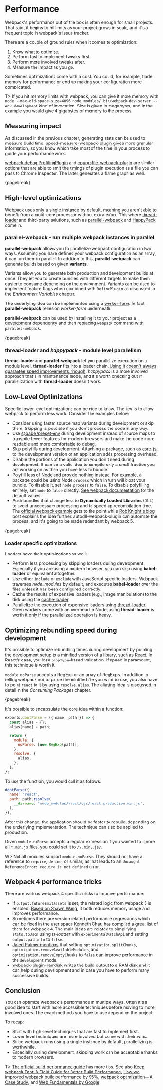# Performance

Webpack's performance out of the box is often enough for small projects. That said, it begins to hit limits as your project grows in scale, and it's a frequent topic in webpack's issue tracker.

There are a couple of ground rules when it comes to optimization:

1. Know what to optimize.
2. Perform fast to implement tweaks first.
3. Perform more involved tweaks after.
4. Measure the impact as you go.

Sometimes optimizations come with a cost. You could, for example, trade memory for performance or end up making your configuration more complicated.

T> If you hit memory limits with webpack, you can give it more memory with `node --max-old-space-size=4096 node_modules/.bin/webpack-dev-server --env development` kind of invocation. Size is given in megabytes, and in the example you would give 4 gigabytes of memory to the process.

## Measuring impact

As discussed in the previous chapter, generating stats can be used to measure build time. [speed-measure-webpack-plugin](https://www.npmjs.com/package/speed-measure-webpack-plugin) gives more granular information, so you know which take most of the time in your process to guide your performance work.

[webpack.debug.ProfilingPlugin](https://webpack.js.org/plugins/profiling-plugin/) and [cpuprofile-webpack-plugin](https://github.com/jantimon/cpuprofile-webpack-plugin) are similar options that are able to emit the timings of plugin execution as a file you can pass to Chrome Inspector. The latter generates a flame graph as well.

{pagebreak}

## High-level optimizations

Webpack uses only a single instance by default, meaning you aren't able to benefit from a multi-core processor without extra effort. This where [thread-loader](https://www.npmjs.com/package/thread-loader) and third-party solutions, such as [parallel-webpack](https://www.npmjs.com/package/parallel-webpack) and [HappyPack](https://www.npmjs.com/package/happypack) come in.

### **parallel-webpack** - run multiple webpack instances in parallel

**parallel-webpack** allows you to parallelize webpack configuration in two ways. Assuming you have defined your webpack configuration as an array, it can run them in parallel. In addition to this, **parallel-webpack** can generate builds based on given **variants**.

Variants allow you to generate both production and development builds at once. They let you to create bundles with different targets to make them easier to consume depending on the environment. Variants can be used to implement feature flags when combined with `DefinePlugin` as discussed in the _Environment Variables_ chapter.

The underlying idea can be implemented using a [worker-farm](https://www.npmjs.com/package/worker-farm). In fact, **parallel-webpack** relies on _worker-farm_ underneath.

**parallel-webpack** can be used by installing it to your project as a development dependency and then replacing `webpack` command with `parallel-webpack`.

{pagebreak}

### **thread-loader** and _happypack_ - module level parallelism

**thread-loader** and **parallel-webpack** let you parallelize execution on a module level. **thread-loader** fits into a loader chain. [Using it doesn't always guarantee speed improvements, though](https://blog.johnnyreilly.com/2018/12/you-might-not-need-thread-loader.html). _happypack_ is a more involved approach that's in maintenance mode, and it's worth checking out if parallelization with **thread-loader** doesn't work.

## Low-Level Optimizations

Specific lower-level optimizations can be nice to know. The key is to allow webpack to perform less work. Consider the examples below:

- Consider using faster source map variants during development or skip them. Skipping is possible if you don't process the code in any way.
- Use [@babel/preset-env](https://www.npmjs.com/package/@babel/preset-env) during development instead of source maps to transpile fewer features for modern browsers and make the code more readable and more comfortable to debug.
- Skip polyfills during development. Attaching a package, such as [core-js](https://www.npmjs.com/package/core-js), to the development version of an application adds processing overhead.
- Disable the portions of the application you don't need during development. It can be a valid idea to compile only a small fraction you are working on as then you have less to bundle.
- Polyfill less of Node and provide nothing instead. For example, a package could be using Node `process` which in turn will bloat your bundle. To disable it, set `node.process` to `false`. To disable polyfilling entirely, set `node` to `false` directly. [See webpack documentation](https://webpack.js.org/configuration/node/) for the default values.
- Push bundles that change less to **Dynamically Loaded Libraries** (DLL) to avoid unnecessary processing and to speed up recompilation time. The [official webpack example](https://github.com/webpack/webpack/tree/master/examples/dll-user) gets to the point while [Rob Knight's blog post](https://robertknight.me.uk/posts/webpack-dll-plugins/) explains the idea further. [autodll-webpack-plugin](https://www.npmjs.com/package/autodll-webpack-plugin) can automate the process, and it's going to be made redundant by webpack 5.

{pagebreak}

### Loader specific optimizations

Loaders have their optimizations as well:

- Perform less processing by skipping loaders during development. Especially if you are using a modern browser, you can skip using **babel-loader** or equivalent altogether.
- Use either `include` or `exclude` with JavaScript specific loaders. Webpack traverses _node_modules_ by default, and executes **babel-loader** over the files unless it has been configured correctly.
- Cache the results of expensive loaders (e.g., image manipulation) to the disk using the [cache-loader](https://www.npmjs.com/package/cache-loader).
- Parallelize the execution of expensive loaders using [thread-loader](https://www.npmjs.com/package/thread-loader). Given workers come with an overhead in Node, using **thread-loader** is worth it only if the parallelized operation is heavy.

## Optimizing rebundling speed during development

It's possible to optimize rebundling times during development by pointing the development setup to a minified version of a library, such as React. In React's case, you lose `propType`-based validation. If speed is paramount, this technique is worth it.

`module.noParse` accepts a RegExp or an array of RegExps. In addition to telling webpack not to parse the minified file you want to use, you also have to point `react` to it by using `resolve.alias`. The aliasing idea is discussed in detail in the _Consuming Packages_ chapter.

{pagebreak}

It's possible to encapsulate the core idea within a function:

```javascript
exports.dontParse = ({ name, path }) => {
  const alias = {};
  alias[name] = path;

  return {
    module: {
      noParse: [new RegExp(path)],
    },
    resolve: {
      alias,
    },
  };
};
```

To use the function, you would call it as follows:

```javascript
dontParse({
  name: "react",
  path: path.resolve(
    __dirname, "node_modules/react/cjs/react.production.min.js",
  ),
}),
```

After this change, the application should be faster to rebuild, depending on the underlying implementation. The technique can also be applied to production.

Given `module.noParse` accepts a regular expression if you wanted to ignore all `*.min.js` files, you could set it to `/\.min\.js/`.

W> Not all modules support `module.noParse`. They should not have a reference to `require`, `define`, or similar, as that leads to an `Uncaught ReferenceError: require is not defined` error.

## Webpack 4 performance tricks

There are various webpack 4 specific tricks to improve performance:

- If `output.futureEmitAssets` is set, the related logic from webpack 5 is enabled. [Based on Shawn Wang](https://twitter.com/swyx/status/1218173290579136512), it both reduces memory usage and improves performance.
- Sometimes there are version related performance regressions which can be fixed in the user space [Kenneth Chau](https://medium.com/@kenneth_chau/speeding-up-webpack-typescript-incremental-builds-by-7x-3912ba4c1d15) has compiled a great list of them for webpack 4. The main ideas are related to simplifying `stats.toJson` using _ts-loader_ with `experimentalWatchApi` and setting `output.pathinfo` to `false`.
- [Jared Palmer mentions](https://twitter.com/jaredpalmer/status/1265298834906910729) that setting `optimization.splitChunks`, `optimization.removeAvailableModules`, and `optimization.removeEmptyChunks` to `false` can improve performance in the `development` mode.
- [webpack-plugin-ramdisk](https://www.npmjs.com/package/webpack-plugin-ramdisk) writes the build output to a RAM disk and it can help during development and in case you have to perform many successive builds.

## Conclusion

You can optimize webpack's performance in multiple ways. Often it's a good idea to start with more accessible techniques before moving to more involved ones. The exact methods you have to use depend on the project.

To recap:

- Start with high-level techniques that are fast to implement first.
- Lower level techniques are more involved but come with their wins.
- Since webpack runs using a single instance by default, parallelizing is worthwhile.
- Especially during development, skipping work can be acceptable thanks to modern browsers.

T> [The official build performance guide](https://webpack.js.org/guides/build-performance/) has more tips. See also [Keep webpack Fast: A Field Guide for Better Build Performance](https://slack.engineering/keep-webpack-fast-a-field-guide-for-better-build-performance-f56a5995e8f1), [
How we improved webpack build performance by 95%](https://blog.box.com/blog/how-we-improved-webpack-build-performance-95/), [webpack optimization — A Case Study](https://medium.com/walmartlabs/webpack-optimization-a-case-study-92b130334b6c), and [Web Fundamentals by Google](https://developers.google.com/web/fundamentals/performance/webpack/).
